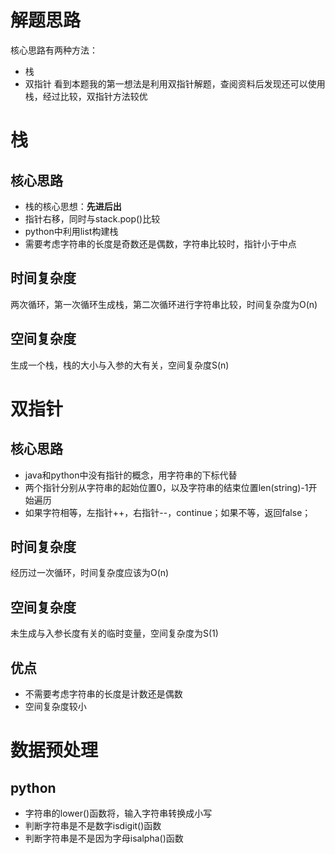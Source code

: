 # 解题思路
核心思路有两种方法：
- 栈
- 双指针
看到本题我的第一想法是利用双指针解题，查阅资料后发现还可以使用栈，经过比较，双指针方法较优
# 栈
## 核心思路
- 栈的核心思想：**先进后出**
- 指针右移，同时与stack.pop()比较
- python中利用list构建栈
- 需要考虑字符串的长度是奇数还是偶数，字符串比较时，指针小于中点    
## 时间复杂度
两次循环，第一次循环生成栈，第二次循环进行字符串比较，时间复杂度为O(n)
## 空间复杂度
生成一个栈，栈的大小与入参的大有关，空间复杂度S(n)
# 双指针
## 核心思路
- java和python中没有指针的概念，用字符串的下标代替
- 两个指针分别从字符串的起始位置0，以及字符串的结束位置len(string)-1开始遍历
- 如果字符相等，左指针++，右指针--，continue；如果不等，返回false；
## 时间复杂度
经历过一次循环，时间复杂度应该为O(n)
## 空间复杂度
未生成与入参长度有关的临时变量，空间复杂度为S(1)
## 优点
- 不需要考虑字符串的长度是计数还是偶数
- 空间复杂度较小
# 数据预处理
## python
- 字符串的lower()函数将，输入字符串转换成小写
- 判断字符串是不是数字isdigit()函数
- 判断字符串是不是因为字母isalpha()函数
